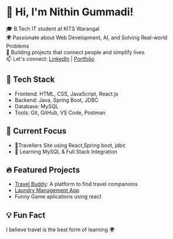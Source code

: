 # 👋 Hi, I'm Nithin Gummadi!
🎓 B.Tech IT student at KITS Warangal  
🌍 Passionate about Web Development, AI, and Solving Real-world Problems  
🚀 Building projects that connect people and simplify lives  
📫 Let's connect: [LinkedIn](https://www.linkedin.com/in/gummadi-nithin/) | [Portfolio](https://chinnikrishna.netlify.app/)

## 🔧 Tech Stack
- Frontend: HTML, CSS, JavaScript, React.js
- Backend: Java, Spring Boot, JDBC
- Database: MySQL
- Tools: Git, GitHub, VS Code, Postman

## 🧠 Current Focus
- 🔄Travellers Site using React,Spring boot, jdbc
- 🌱 Learning MySQL & Full Stack Integration

## 🔥 Featured Projects
- [Travel Buddy](#): A platform to find travel companions
- [Laundry Management App](#)
- Funny Game aplications using react

## 💡 Fun Fact
I believe travel is the best form of learning 🌍
